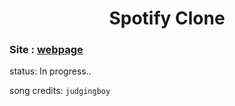 <h1 align="center" >Spotify Clone</h1>

### Site : [webpage](https://avin-madhu.github.io/spotify-clone.github.io/) 
status: In progress..

song credits: `judgingboy`



